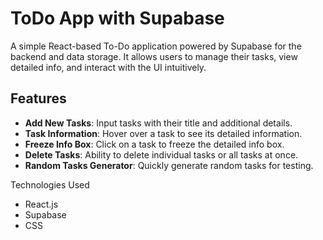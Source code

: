 # ToDo App with Supabase

A simple React-based To-Do application powered by Supabase for the backend and data storage. It allows users to manage their tasks, view detailed info, and interact with the UI intuitively.

## Features

- **Add New Tasks**: Input tasks with their title and additional details.
- **Task Information**: Hover over a task to see its detailed information.
- **Freeze Info Box**: Click on a task to freeze the detailed info box.
- **Delete Tasks**: Ability to delete individual tasks or all tasks at once.
- **Random Tasks Generator**: Quickly generate random tasks for testing.


Technologies Used
- React.js
- Supabase
- CSS
